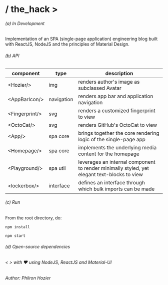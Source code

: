 
# / the_hack >

###### (a) In Development
Implementation of an SPA (single-page application) engineering blog built with ReactJS, NodeJS and the principles of Material Design.


###### (b) API
component | type | description
--- | --- | ---
&lt;Hozier/&gt; | img | renders author's image as subclassed Avatar
&lt;AppBarIcon/&gt; | navigation | renders app bar and application navigation
&lt;Fingerprint/&gt; | svg | renders a customized fingerprint to view
&lt;OctoCat/&gt; | svg | renders GitHub's OctoCat to view
&lt;App/&gt; | spa core | brings together the core rendering logic of the single-page app
&lt;Homepage/&gt; | spa core | implements the underlying media content for the homepage
&lt;Playground/&gt; | spa util | leverages an internal component to render minimally styled, yet elegant text-blocks to view
&lt;lockerbox/&gt; | interface | defines an interface through which bulk imports can be made  

###### (c) Run
From the root directory, do:

`npm install`

`npm start`

###### (d) Open-source dependencies
###### < > with ♥ using NodeJS, ReactJS and Material-UI


###### Author: Philron Hozier
